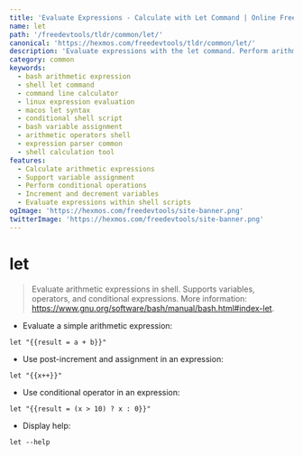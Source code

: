 ```yaml
---
title: 'Evaluate Expressions - Calculate with Let Command | Online Free DevTools by Hexmos'
name: let
path: '/freedevtools/tldr/common/let/'
canonical: 'https://hexmos.com/freedevtools/tldr/common/let/'
description: 'Evaluate expressions with the let command. Perform arithmetic calculations and conditional operations using shell scripting. Free online tool, no registration required.'
category: common
keywords:
  - bash arithmetic expression
  - shell let command
  - command line calculator
  - linux expression evaluation
  - macos let syntax
  - conditional shell script
  - bash variable assignment
  - arithmetic operators shell
  - expression parser common
  - shell calculation tool
features:
  - Calculate arithmetic expressions
  - Support variable assignment
  - Perform conditional operations
  - Increment and decrement variables
  - Evaluate expressions within shell scripts
ogImage: 'https://hexmos.com/freedevtools/site-banner.png'
twitterImage: 'https://hexmos.com/freedevtools/site-banner.png'
---
```


# let

> Evaluate arithmetic expressions in shell.
> Supports variables, operators, and conditional expressions.
> More information: <https://www.gnu.org/software/bash/manual/bash.html#index-let>.

- Evaluate a simple arithmetic expression:

`let "{{result = a + b}}"`

- Use post-increment and assignment in an expression:

`let "{{x++}}"`

- Use conditional operator in an expression:

`let "{{result = (x > 10) ? x : 0}}"`

- Display help:

`let --help`
